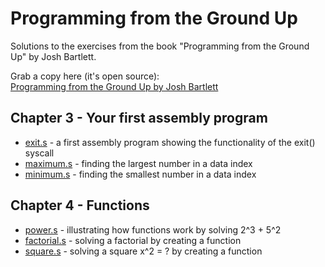 # Programming from the Ground Up 
Solutions to the exercises from the book "Programming from the Ground Up" by Josh Bartlett.

Grab a copy here (it's open source):  
[Programming from the Ground Up by Josh Bartlett](https://download-mirror.savannah.gnu.org/releases/pgubook/ProgrammingGroundUp-1-0-booksize.pdf)

## Chapter 3 - Your first assembly program

*	[exit.s](https://github.com/foomur/programming-ground-up/blob/master/chapter%203/exit.s)  -  a first assembly program showing the functionality of the exit() syscall
*	[maximum.s](https://github.com/foomur/programming-ground-up/blob/master/chapter%203/maximum.s)  -  finding the largest number in a data index
*	[minimum.s](https://github.com/foomur/programming-ground-up/blob/master/chapter%203/minimum.s)  -  finding the smallest number in a data index

## Chapter 4 - Functions

*	[power.s](https://github.com/foomur/programming-ground-up/blob/master/chapter%204/power.s)  -  illustrating how functions work by solving 2^3 + 5^2
*	[factorial.s](https://github.com/foomur/programming-ground-up/blob/master/chapter%204/factorial.s)  -  solving a factorial by creating a function
*	[square.s](https://github.com/foomur/programming-ground-up/blob/master/chapter%204/square.s)  -  solving a square x^2 = ? by creating a function




